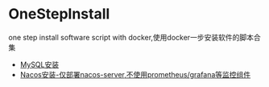# OneStepInstall
one step install software script with docker,使用docker一步安装软件的脚本合集

- [MySQL安装](https://github.com/Heemooo/OneStepInstall/blob/master/mysql/mysql-install.sh)
- [Nacos安装-仅部署nacos-server,不使用prometheus/grafana等监控组件]()